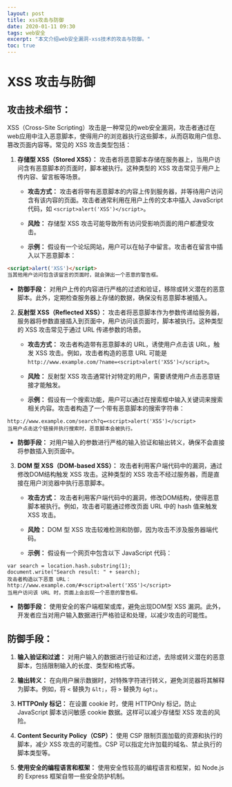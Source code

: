 ```yaml
---
layout: post
title: xss攻击与防御
date: 2020-01-11 09:30
tags: web安全
excerpt: "本文介绍web安全漏洞-xss技术的攻击与防御。"
toc: true
---
```


# XSS 攻击与防御

## 攻击技术细节：

XSS（Cross-Site Scripting）攻击是一种常见的web安全漏洞，攻击者通过在web应用中注入恶意脚本，使得用户的浏览器执行这些脚本，从而窃取用户信息、篡改页面内容等。常见的 XSS 攻击类型包括：

1. **存储型 XSS（Stored XSS）：** 攻击者将恶意脚本存储在服务器上，当用户访问含有恶意脚本的页面时，脚本被执行。这种类型的 XSS 攻击常见于用户上传内容、留言板等场景。
   
   - **攻击方式：** 攻击者将带有恶意脚本的内容上传到服务器，并等待用户访问含有该内容的页面。攻击者通常利用在用户上传的文本中插入 JavaScript 代码，如 `<script>alert('XSS')</script>`。
   
   - **风险：** 存储型 XSS 攻击可能导致所有访问受影响页面的用户都遭受攻击。
   - **示例：** 假设有一个论坛网站，用户可以在帖子中留言。攻击者在留言中插入以下恶意脚本：

```html
<script>alert('XSS')</script>
当其他用户访问包含该留言的页面时，就会弹出一个恶意的警告框。
```

   - **防御手段：** 对用户上传的内容进行严格的过滤和验证，移除或转义潜在的恶意脚本。此外，定期检查服务器上存储的数据，确保没有恶意脚本被插入。
   
2. **反射型 XSS（Reflected XSS）：** 攻击者将恶意脚本作为参数传递给服务器，服务器将参数直接插入到页面中，用户访问该页面时，脚本被执行。这种类型的 XSS 攻击常见于通过 URL 传递参数的场景。

   - **攻击方式：** 攻击者构造带有恶意脚本的 URL，诱使用户点击该 URL，触发 XSS 攻击。例如，攻击者构造的恶意 URL 可能是 `http://www.example.com/?name=<script>alert('XSS')</script>`。
   
   - **风险：** 反射型 XSS 攻击通常针对特定的用户，需要诱使用户点击恶意链接才能触发。

   - **示例：** 假设有一个搜索功能，用户可以通过在搜索框中输入关键词来搜索相关内容。攻击者构造了一个带有恶意脚本的搜索字符串：

```
http://www.example.com/search?q=<script>alert('XSS')</script>
当用户点击这个链接并执行搜索时，恶意脚本会被执行。
```
   - **防御手段：** 对用户输入的参数进行严格的输入验证和输出转义，确保不会直接将参数插入到页面中。

3. **DOM 型 XSS（DOM-based XSS）：** 攻击者利用客户端代码中的漏洞，通过修改DOM结构触发 XSS 攻击。这种类型的 XSS 攻击不经过服务器，而是直接在用户浏览器中执行恶意脚本。

   - **攻击方式：** 攻击者利用客户端代码中的漏洞，修改DOM结构，使得恶意脚本被执行。例如，攻击者可能通过修改页面 URL 中的 hash 值来触发 XSS 攻击。
   
   - **风险：** DOM 型 XSS 攻击较难检测和防御，因为攻击不涉及服务器端代码。

   - **示例：** 假设有一个网页中包含以下 JavaScript 代码：

```
var search = location.hash.substring(1);
document.write("Search result: " + search);
攻击者构造以下恶意 URL：
http://www.example.com/#<script>alert('XSS')</script>
当用户访问该 URL 时，页面上会出现一个恶意的警告框。
```
   - **防御手段：** 使用安全的客户端框架或库，避免出现DOM型 XSS 漏洞。此外，开发者应当对用户输入数据进行严格验证和处理，以减少攻击的可能性。

## 防御手段：

1. **输入验证和过滤：** 对用户输入的数据进行验证和过滤，去除或转义潜在的恶意脚本，包括限制输入的长度、类型和格式等。

2. **输出转义：** 在向用户展示数据时，对特殊字符进行转义，避免浏览器将其解释为脚本。例如，将 `<` 替换为 `&lt;`，将 `>` 替换为 `&gt;`。

3. **HTTPOnly 标记：** 在设置 cookie 时，使用 HTTPOnly 标记，防止 JavaScript 脚本访问敏感 cookie 数据。这样可以减少存储型 XSS 攻击的风险。

4. **Content Security Policy（CSP）：** 使用 CSP 限制页面加载的资源和执行的脚本，减少 XSS 攻击的可能性。CSP 可以指定允许加载的域名、禁止执行的脚本类型等。

5. **使用安全的编程语言和框架：** 使用安全性较高的编程语言和框架，如 Node.js 的 Express 框架自带一些安全防护机制。


